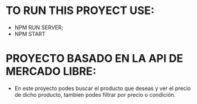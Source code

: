 
# TO RUN THIS PROYECT USE: 
* NPM RUN SERVER;
* NPM START

# PROYECTO BASADO EN LA API DE MERCADO LIBRE:
* En este proyecto podes buscar el producto que deseas y ver el precio de dicho producto, tambien podes filtrar por precio o condición.




